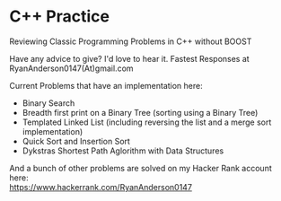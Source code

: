 # C++ Practice
Reviewing Classic Programming Problems in C++ without BOOST

Have any advice to give? I'd love to hear it. Fastest Responses at RyanAnderson0147(At)gmail.com



Current Problems that have an implementation here: 

<ul>
  <li>Binary Search </li>
  <li>Breadth first print on a Binary Tree (sorting using a Binary Tree) </li>
  <li>Templated Linked List (including reversing the list and a merge sort implementation)</li>
  <li>Quick Sort and Insertion Sort </li>
  <li>Dykstras Shortest Path Aglorithm with Data Structures</li> 
</ul>

And a bunch of other problems are solved on my Hacker Rank account here: <br>
https://www.hackerrank.com/RyanAnderson0147

